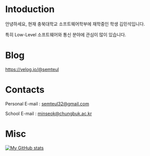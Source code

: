 # Intoduction

안녕하세요, 현재 충북대학교 소프트웨어학부에 재학중인 학생 김민석입니다. 

특히 Low-Level 소프트웨어와 통신 분야에 관심이 많이 있습니다. 

# Blog

https://velog.io/@semteul

# Contacts

Personal E-mail : <semteul32@gmail.com>

School E-mail : <minseok@chungbuk.ac.kr>

# Misc

[![My GitHub stats](https://github-readme-stats.vercel.app/api?username=semteul)](https://github.com/semteul/github-readme-stats)
